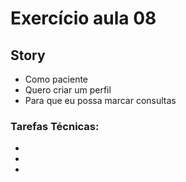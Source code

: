 # Exercício aula 08
## Story
- Como paciente
- Quero criar um perfil
- Para que eu possa marcar consultas
### Tarefas Técnicas:
- 
- 
- 
